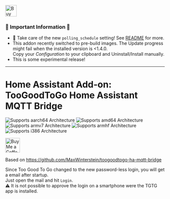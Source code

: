 <a href='https://ko-fi.com/MaxWinterstein' target='_blank'><img height='36' style='border:0px;height:36px;' src='https://storage.ko-fi.com/cdn/kofi6.png?v=6' border='0' alt='Buy Me a Coffee at ko-fi.com' /></a>


### 🚨 Important Information 🚨

- 🚨 Take care of the new `polling_schedule` setting! See [README](https://github.com/MaxWinterstein/toogoodtogo-ha-mqtt-bridge) for more.
- This addon recently switched to pre-build images. The Update progress might fail when the installed version is <1.4.0.  
  Copy your _Configuration_ to your clipboard and Uninstall/Install manually.
- This is some experimental release!

---

# Home Assistant Add-on: TooGoodToGo Home Assistant MQTT Bridge

![Supports aarch64 Architecture][aarch64-shield]
![Supports amd64 Architecture][amd64-shield]
![Supports armv7 Architecture][armv7-shield]
![Supports armhf Architecture][armhf-shield]
![Supports i386 Architecture][i386-shield]

<a href='https://ko-fi.com/MaxWinterstein' target='_blank'><img height='35' style='border:0px;height:46px;' src='https://az743702.vo.msecnd.net/cdn/kofi3.png?v=0' border='0' alt='Buy Me a Coffee at ko-fi.com'></a>

Based on https://github.com/MaxWinterstein/toogoodtogo-ha-mqtt-bridge

Since Too Good To Go changed to the new password-less login, you will get a email after startup.  
Just open the mail and hit `Login`.  
⚠️ It is not possible to approve the login on a smartphone were the TGTG app is installed.

[aarch64-shield]: https://img.shields.io/badge/aarch64-yes-green.svg
[amd64-shield]: https://img.shields.io/badge/amd64-yes-green.svg
[armhf-shield]: https://img.shields.io/badge/armhf-yes-green.svg
[armv7-shield]: https://img.shields.io/badge/armv7-yes-green.svg
[i386-shield]: https://img.shields.io/badge/i386-yes-green.svg
